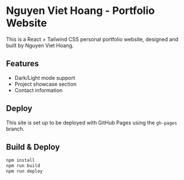 # Nguyen Viet Hoang - Portfolio Website

This is a React + Tailwind CSS personal portfolio website, designed and built by Nguyen Viet Hoang.

## Features

- Dark/Light mode support
- Project showcase section
- Contact information

## Deploy

This site is set up to be deployed with GitHub Pages using the `gh-pages` branch.

## Build & Deploy

```bash
npm install
npm run build
npm run deploy
```

